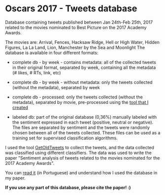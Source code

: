 # Oscars 2017 - Tweets database

Database containing tweets published between Jan 24th-Feb 25th, 2017 related to the movies nominated to Best Picture on the 2017 Academy Awards.

The movies are: Arrival, Fences, Hacksaw Ridge, Hell or High Water, Hidden Figures, La La Land, Lion, Manchester by the Sea and Moonlight
The database is available in four different formats:

* complete db - by week - contains metadata: all of the collected tweets in their original format, separated by week, containing all the metadata (# likes, # RTs, link, etc) 

* complete db - by week - without metadata: only the tweets collected (without the metadata), separated by week

* complete db - processed: only the tweets collected (without the metadata), separated by movie, pre-processed using the [tool that I created](https://github.com/igoortc/tweets-preprocessor)

* labeled db: part of the original database (0,36%) manually labeled with the sentiment expressed in each tweet (positive, neutral or negative). The files are separated by sentiment and the tweets were randomly chosen between all of the tweets collected. These files can be used as a training set for supervised classification algorithms. 

I used the tool [GetOldTweets](https://github.com/Jefferson-Henrique/GetOldTweets-python) to collect the tweets, and the data collected was classified using different classifiers. 
The data was used to write the paper "Sentiment analysis of tweets related to the movies nominated for the 2017 Academy Awards".

You can [read it](https://igoortc.github.io/research) (in Portuguese) and understand how I used the database in my paper.

**If you use any part of this database, please cite the paper! :)**
